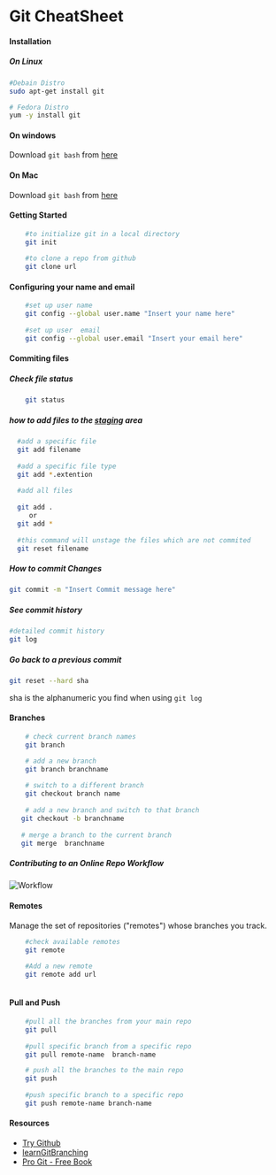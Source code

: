 # Git CheatSheet


#### Installation
	
##### On Linux 
```sh
#Debain Distro
sudo apt-get install git

# Fedora Distro
yum -y install git

```
#### On windows

Download `git bash` from [here](https://git-scm.com/download/win)

#### On Mac

Download `git bash` from [here](https://git-scm.com/download/mac)


#### Getting Started
	
```sh
  	#to initialize git in a local directory
    git init
    
    #to clone a repo from github
    git clone url
```
  
#### Configuring your name and email 

```sh
	#set up user name
    git config --global user.name "Insert your name here"
    
    #set up user  email
    git config --global user.email "Insert your email here"
```

    
#### Commiting files

##### Check file status

```sh
	git status
```


##### how to add files to the [staging](http://gitready.com/beginner/2009/01/18/the-staging-area.html) area 
	
```sh 
  #add a specific file
  git add filename
 
  #add a specific file type
  git add *.extention
 
  #add all files 
 
  git add .
     or 
  git add *
  
  #this command will unstage the files which are not commited
  git reset filename
```	
 
 
#####  How to commit Changes
 
 ```sh
 git commit -m "Insert Commit message here"
 
```

##### See commit history
```sh
#detailed commit history
git log
```

##### Go back to a previous commit

```sh
git reset --hard sha
```
sha is the alphanumeric  you find when using `git log`
 


#### Branches

```sh
	# check current branch names
    git branch

	# add a new branch
    git branch branchname
    
    # switch to a different branch
    git checkout branch name
    
    # add a new branch and switch to that branch
   git checkout -b branchname   
   
   # merge a branch to the current branch
   git merge  branchname
```

##### Contributing to an Online Repo Workflow

![Workflow](https://camo.githubusercontent.com/7e30d597ecfa19d80b573db63799ecf6d58a6525/687474703a2f2f69726f6e626f6172642d637572726963756c756d2d636f6e74656e742e73332e616d617a6f6e6177732e636f6d2f66726f6e742d656e642f6c61622d6173736574732f6769742d776f726b666c6f772d352e706e67)


#### Remotes

Manage the set of repositories ("remotes") whose branches you track.
```sh
	#check available remotes
    git remote 
    
    #Add a new remote 
    git remote add url
    
```

#### Pull and Push

```sh
	#pull all the branches from your main repo 
    git pull 
    
    #pull specific branch from a specific repo
    git pull remote-name  branch-name 

	# push all the branches to the main repo
    git push 
    
    #push specific branch to a specific repo
	git push remote-name branch-name    

```

#### Resources 

* [Try Github](https://try.github.io)
* [learnGitBranching](http://pcottle.github.io/learnGitBranching/?NODEMO)
* [Pro Git - Free Book](http://git-scm.com/book)

 
